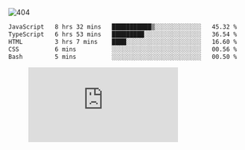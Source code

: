 ![404](https://user-images.githubusercontent.com/378023/89412096-6f759d80-d761-11ea-8c57-84b30ef3f2b1.png)
<!--START_SECTION:waka-->

```txt
JavaScript   8 hrs 32 mins   ███████████▒░░░░░░░░░░░░░   45.32 %
TypeScript   6 hrs 53 mins   █████████░░░░░░░░░░░░░░░░   36.54 %
HTML         3 hrs 7 mins    ████░░░░░░░░░░░░░░░░░░░░░   16.60 %
CSS          6 mins          ░░░░░░░░░░░░░░░░░░░░░░░░░   00.56 %
Bash         5 mins          ░░░░░░░░░░░░░░░░░░░░░░░░░   00.50 %
```

<!--END_SECTION:waka-->
<figure><embed src="https://wakatime.com/share/@018b853e-267a-435d-a858-33e2b098b9d7/f3c3aa68-553a-4373-a9f9-2d456f62f780.svg"></embed></figure>
